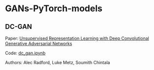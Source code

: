 # GANs-PyTorch-models

## DC-GAN
Paper: [Unsupervised Representation Learning with Deep Convolutional Generative Adversarial Networks](https://arxiv.org/abs/1511.06434)

Code: [dc_gan.ipynb](DC-GAN/dc_gan.ipynb)

Authors: Alec Radford, Luke Metz, Soumith Chintala
